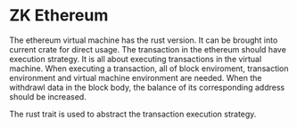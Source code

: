 # ZK Ethereum

The ethereum virtual machine has the rust version. It can be brought into current crate for direct usage. The transaction in the ethereum should have execution strategy. It is all about executing transactions in the virtual machine. When executing a transaction, all of block enviroment, transaction environment and virtual machine environment are needed. When the withdrawl data in the block body, the balance of its corresponding address should be increased.

The rust trait is used to abstract the transaction execution strategy.

